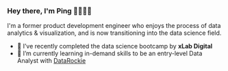 ### Hey there, I'm Ping 👧🏻💡👋

I'm a former product development engineer who enjoys the process of data analytics & visualization, and is now transitioning into the data science field.
- 🌱 I’ve recently completed the data science bootcamp by **xLab Digital**
- 🔭 I’m currently learning in-demand skills to be an entry-level Data Analyst with [DataRockie](https://datarockie.com/data-science-bootcamp/) 

<!--
**TanyamonSiri/TanyamonSiri** is a ✨ _special_ ✨ repository because its `README.md` (this file) appears on your GitHub profile.

Here are some ideas to get you started:

- 🔭 I’m currently working on ...
- 🌱 I’m currently learning ...
- 👯 I’m looking to collaborate on ...
- 🤔 I’m looking for help with ...
- 💬 Ask me about ...
- 📫 How to reach me: ...
- 😄 Pronouns: ...
- ⚡ Fun fact: ...
-->
